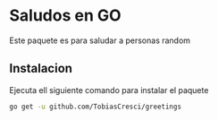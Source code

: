 # Saludos en GO

Este paquete es para saludar a personas random

## Instalacion

Ejecuta ell siguiente comando para instalar el paquete
```bash
go get -u github.com/TobiasCresci/greetings
```

